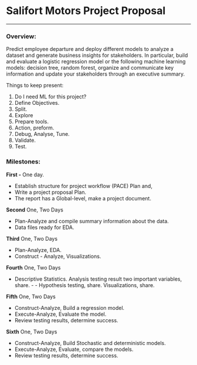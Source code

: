 # Salifort Motors Project Proposal
---

### Overview:

Predict employee departure and deploy different models to analyze a dataset and generate business insights for  stakeholders. In particular, build and evaluate a logistic regression model or the following machine learning models: decision tree, random forest, organize and communicate key information and update your stakeholders through an executive summary.

Things to keep present:

1. Do I need ML for this project?
2. Define Objectives.
3. Split.
4. Explore
5. Prepare tools.
6. Action, preform.
7. Debug, Analyse, Tune.
8. Validate.
9. Test.


### Milestones:


**First -** One day.
- Establish structure for project workflow (PACE) Plan and, 
- Write a project proposal Plan.
- The report has a Global-level, make a project document.

**Second** One, Two Days
- Plan-Analyze and compile summary information about the data.
- Data files ready for EDA.

**Third** One, Two Days
- Plan-Analyze, EDA.
- Construct - Analyze, Visualizations.

**Fourth** One, Two Days
- Descriptive Statistics. Analysis testing result two important variables, share. - - Hypothesis testing, share. Visualizations, share.

**Fifth** One, Two Days
- Construct-Analyze, Build a regression model.
- Execute-Analyze, Evaluate the model.
- Review testing results, determine success.

**Sixth** One, Two Days
- Construct-Analyze, Build Stochastic and deterministic models.
- Execute-Analyze, Evaluate, compare the models.
- Review testing results, determine success.

